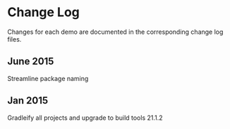 # Change Log

Changes for each demo are documented in the corresponding change log files.

## June 2015
Streamline package naming

## Jan 2015
Gradleify all projects and upgrade to build tools 21.1.2
